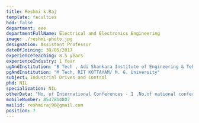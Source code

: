 ```yaml
---
title: Reshmi k.Raj 
template: faculties
hod: false
department: eee
departmentFullName: Electrical and Electronics Engineering
image: ./reshmi-photo.jpg
designation: Assistant Professor
dateOfJoining: 30/05/2017
experienceTeaching: 8.5 years
experienceIndustry: 1 Year
ugAndInstitution: "B Tech , Adi Shankara Institute of Engineering & Tehnology/ M. G. University"
pgAndInstitution: "M Tech, RIT KOTTAYAM/ M. G. University"
subject: Industrial Drives and Control
phd: NIL
specialization: NIL
otherData: "No. of International Conferences - 1 ,No.of national conferences - 1"
mobileNumber: 8547814807
mailid: reshmiraj96@gmail.com
position: 7
---
```

